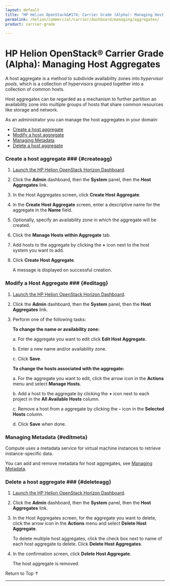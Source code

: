 ```yaml
---
layout: default
title: "HP Helion OpenStack&#174; Carrier Grade (Alpha): Managing Host Aggregates"
permalink: /helion/commercial/carrier/dashboard/managing/aggregates/
product: carrier-grade

---
```

<!--UNDER REVISION-->

<script>

function PageRefresh {
onLoad="window.refresh"
}

PageRefresh();

</script>

<!-- <p style="font-size: small;"> <a href="/helion/commercial/carrier/ga1/install/">&#9664; PREV</a> | <a href="/helion/commercial/carrier/ga1/install-overview/">&#9650; UP</a> | <a href="/helion/commercial/carrier/ga1/">NEXT &#9654;</a></p> -->

# HP Helion OpenStack&#174; Carrier Grade (Alpha): Managing Host Aggregates

A host aggregate is a method to subdivide availability zones into *hypervisor pools*, which is a collection of hypervisors grouped together into a collection of common hosts.

Host aggregates can be regarded as a mechanism to further partition an availability zone into multiple groups of hosts that share common resources like storage and network.

As an administrator you can manage the host aggregates in your domain:

* [Create a host aggregate](#createagg)
* [Modify a host aggregate](#editagg)
* [Managing Metadata](#editmeta)
* [Delete a host aggregate](#deleteagg)

### Create a host aggregate ### {#createagg}

1. [Launch the HP Helion OpenStack Horizon Dashboard](/helion/openstack/carrier/dashboard/login/).

2. Click the **Admin** dashboard, then the **System** panel, then the **Host Aggregates** link.

3. In the Host Aggregates screen, click **Create Host Aggregate**.

4. In the **Create Host Aggregate** screen, enter a descriptive name for the aggregate in the **Name** field.

5. Optionally, specify an availability zone in which the aggregate will be created.

6. Click the **Manage Hosts within Aggregate** tab.
 
7. Add hosts to the aggregate by clicking the **+** icon next to the host system you want to add.

8. Click **Create Host Aggregate**.

	A message is displayed on successful creation.

### Modify a Host Aggregate ### {#editagg}

1. [Launch the HP Helion OpenStack Horizon Dashboard](/helion/openstack/carrier/dashboard/login/).

2. Click the **Admin** dashboard, then the **System** panel, then the **Host Aggregates** link.

3. Perform one of the following tasks:

	**To change the name or availability zone:**

	a. For the aggregate you want to edit click **Edit Host Aggregate**.

	b. Enter a new name and/or availability zone.

	c. Click **Save**.

	**To change the hosts associated with the aggregate:**

	a. For the aggregate you want to edit, click the arrow icon in the **Actions** menu and select **Manage Hosts**.

	b. Add a host to the aggregate by clicking the **+** icon next to each project in the **All Available Hosts** column.

	c. Remove a host from a aggregate by clicking the **-** icon in the **Selected Hosts** column.

	d. Click **Save** when done.

### Managing Metadata {#editmeta}

Compute uses a metadata service for virtual machine instances to retrieve instance-specific data. 

You can add and remove metadata for host aggregates, see [Managing Metadata](/helion/commercial/carrier/dashboard/managing/metadata/).


### Delete a host aggregate ### {#deleteagg}

1. [Launch the HP Helion OpenStack Horizon Dashboard](/helion/openstack/carrier/dashboard/login/).

2. Click the **Admin** dashboard, then the **System** panel, then the **Host Aggregates** link.

3. In the Host Aggregates screen, for the aggregate you want to delete,  click the arrow icon in the **Actions** menu and select **Delete Host Aggregate**.

	To delete multiple host aggregates, click the check box next to name of each host aggregate to delete. Click **Delete Host Aggregates**.


4. In the confirmation screen, click **Delete Host Aggregate**.

	The host aggregate is removed.

<p><a href="#top" style="padding:14px 0px 14px 0px; text-decoration: none;"> Return to Top &#8593; </a></p>


----

